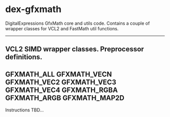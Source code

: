 # dex-gfxmath
DigitalExpressions GfxMath core and utils code.
Contains a couple of wrapper classes for VCL2 and FastMath util functions.

--------------------------
VCL2 SIMD wrapper classes.
Preprocessor definitions.
--------------------------
GFXMATH_ALL
GFXMATH_VECN
GFXMATH_VEC2
GFXMATH_VEC3
GFXMATH_VEC4
GFXMATH_RGBA
GFXMATH_ARGB
GFXMATH_MAP2D
--------------------------

Instructions TBD...